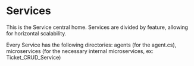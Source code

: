 # Services
<p>This is the Service central home. Services are divided by feature, allowing for horizontal scalability.</p>
<p>Every Service has the following directories: agents (for the <feature>agent.cs), microservices (for the necessary internal microservices, ex: Ticket_CRUD_Service)</p>
 

